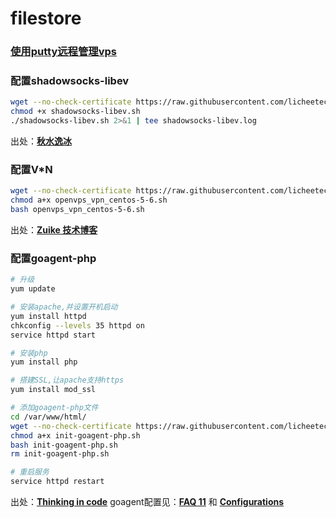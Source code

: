 # filestore

### [使用putty远程管理vps](http://www.tennfy.com/2022.html)

### 配置shadowsocks-libev
```bash
wget --no-check-certificate https://raw.githubusercontent.com/licheetec/filestore/master/shadowsocks-libev.sh
chmod +x shadowsocks-libev.sh
./shadowsocks-libev.sh 2>&1 | tee shadowsocks-libev.log
```
出处：[**秋水逸冰**](http://teddysun.com/357.html/comment-page-6)

### 配置V*N
```bash
wget --no-check-certificate https://raw.githubusercontent.com/licheetec/filestore/master/openvps_vpn_centos-5-6.sh
chmod a+x openvps_vpn_centos-5-6.sh
bash openvps_vpn_centos-5-6.sh
```
出处：[**Zuike 技术博客**](http://www.cnblogs.com/zuike/articles/4167182.html)

### 配置goagent-php
```bash
# 升级
yum update

# 安装apache,并设置开机启动
yum install httpd
chkconfig --levels 35 httpd on
service httpd start

# 安装php
yum install php

# 搭建SSL,让apache支持https
yum install mod_ssl

# 添加goagent-php文件
cd /var/www/html/
wget --no-check-certificate https://raw.githubusercontent.com/licheetec/filestore/master/init-goagent-php.sh
chmod a+x init-goagent-php.sh
bash init-goagent-php.sh
rm init-goagent-php.sh

# 重启服务
service httpd restart
```
出处：[**Thinking in code**](http://www.cnblogs.com/cryinstall/archive/2011/09/25/2189900.html)
goagent配置见：[**FAQ 11**](https://github.com/goagent/goagent/blob/wiki/FAQ.md) 和 [**Configurations**](https://github.com/goagent/goagent/blob/wiki/ConfigIntroduce.md.ini)